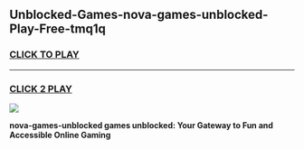 
## Unblocked-Games-nova-games-unblocked-Play-Free-tmq1q
<h3>
<a href="https://premium76.site?title=nova-games-unblocked&ref=23A">CLICK TO PLAY</a></h3>
<hr>

<h3>
<a href="https://premium76.site?title=nova-games-unblocked&ref=23A">CLICK 2 PLAY</a>
  
</h3>

<a href="https://premium76.site?title=nova-games-unblocked&ref=23A"><img src="https://clearcache.store/games.png"></a>


**nova-games-unblocked games unblocked: Your Gateway to Fun and Accessible Online Gaming**
